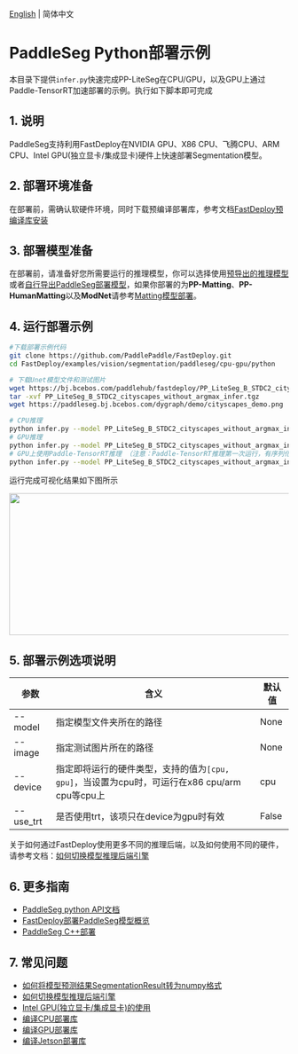 [English](README.md) | 简体中文  
# PaddleSeg Python部署示例
本目录下提供`infer.py`快速完成PP-LiteSeg在CPU/GPU，以及GPU上通过Paddle-TensorRT加速部署的示例。执行如下脚本即可完成

## 1. 说明  
PaddleSeg支持利用FastDeploy在NVIDIA GPU、X86 CPU、飞腾CPU、ARM CPU、Intel GPU(独立显卡/集成显卡)硬件上快速部署Segmentation模型。

## 2. 部署环境准备  
在部署前，需确认软硬件环境，同时下载预编译部署库，参考文档[FastDeploy预编译库安装](https://github.com/PaddlePaddle/FastDeploy/blob/develop/docs/cn/build_and_install#FastDeploy预编译库安装)

## 3. 部署模型准备
在部署前，请准备好您所需要运行的推理模型，你可以选择使用[预导出的推理模型](../README.md)或者[自行导出PaddleSeg部署模型](../README.md)，如果你部署的为**PP-Matting**、**PP-HumanMatting**以及**ModNet**请参考[Matting模型部署](../../../matting)。  

## 4. 运行部署示例
```bash
#下载部署示例代码
git clone https://github.com/PaddlePaddle/FastDeploy.git
cd FastDeploy/examples/vision/segmentation/paddleseg/cpu-gpu/python

# 下载Unet模型文件和测试图片
wget https://bj.bcebos.com/paddlehub/fastdeploy/PP_LiteSeg_B_STDC2_cityscapes_without_argmax_infer.tgz
tar -xvf PP_LiteSeg_B_STDC2_cityscapes_without_argmax_infer.tgz
wget https://paddleseg.bj.bcebos.com/dygraph/demo/cityscapes_demo.png

# CPU推理
python infer.py --model PP_LiteSeg_B_STDC2_cityscapes_without_argmax_infer --image cityscapes_demo.png --device cpu
# GPU推理
python infer.py --model PP_LiteSeg_B_STDC2_cityscapes_without_argmax_infer --image cityscapes_demo.png --device gpu
# GPU上使用Paddle-TensorRT推理 （注意：Paddle-TensorRT推理第一次运行，有序列化模型的操作，有一定耗时，需要耐心等待）
python infer.py --model PP_LiteSeg_B_STDC2_cityscapes_without_argmax_infer --image cityscapes_demo.png --device gpu --use_trt True
```

运行完成可视化结果如下图所示
<div  align="center">  
<img src="https://user-images.githubusercontent.com/16222477/191712880-91ae128d-247a-43e0-b1e3-cafae78431e0.jpg", width=512px, height=256px />
</div>

## 5. 部署示例选项说明  

|参数|含义|默认值
|---|---|---|  
|--model|指定模型文件夹所在的路径|None|
|--image|指定测试图片所在的路径|None|  
|--device|指定即将运行的硬件类型，支持的值为`[cpu, gpu]`，当设置为cpu时，可运行在x86 cpu/arm cpu等cpu上|cpu| 
|--use_trt|是否使用trt，该项只在device为gpu时有效|False|  

关于如何通过FastDeploy使用更多不同的推理后端，以及如何使用不同的硬件，请参考文档：[如何切换模型推理后端引擎](https://github.com/PaddlePaddle/FastDeploy/blob/develop/docs/cn/faq/how_to_change_backend.md)

## 6. 更多指南
- [PaddleSeg python API文档](https://www.paddlepaddle.org.cn/fastdeploy-api-doc/python/html/semantic_segmentation.html)
- [FastDeploy部署PaddleSeg模型概览](..)
- [PaddleSeg C++部署](../cpp)

## 7. 常见问题
- [如何将模型预测结果SegmentationResult转为numpy格式](https://github.com/PaddlePaddle/FastDeploy/blob/develop/docs/cn/faq/vision_result_related_problems.md)
- [如何切换模型推理后端引擎](https://github.com/PaddlePaddle/FastDeploy/blob/develop/docs/cn/faq/how_to_change_backend.md)
- [Intel GPU(独立显卡/集成显卡)的使用](https://github.com/PaddlePaddle/FastDeploy/blob/develop/tutorials/intel_gpu/README.md)
- [编译CPU部署库](https://github.com/PaddlePaddle/FastDeploy/blob/develop/docs/cn/build_and_install/cpu.md)
- [编译GPU部署库](https://github.com/PaddlePaddle/FastDeploy/blob/develop/docs/cn/build_and_install/gpu.md)
- [编译Jetson部署库](https://github.com/PaddlePaddle/FastDeploy/blob/develop/docs/cn/build_and_install/jetson.md)
